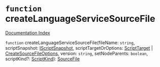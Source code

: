 # `function` createLanguageServiceSourceFile

[Documentation Index](../README.md)

`function` createLanguageServiceSourceFile(fileName: `string`, scriptSnapshot: [IScriptSnapshot](../interface.IScriptSnapshot/README.md), scriptTargetOrOptions: [ScriptTarget](../enum.ScriptTarget/README.md) | [CreateSourceFileOptions](../interface.CreateSourceFileOptions/README.md), version: `string`, setNodeParents: `boolean`, scriptKind?: [ScriptKind](../enum.ScriptKind/README.md)): [SourceFile](../interface.SourceFile/README.md)